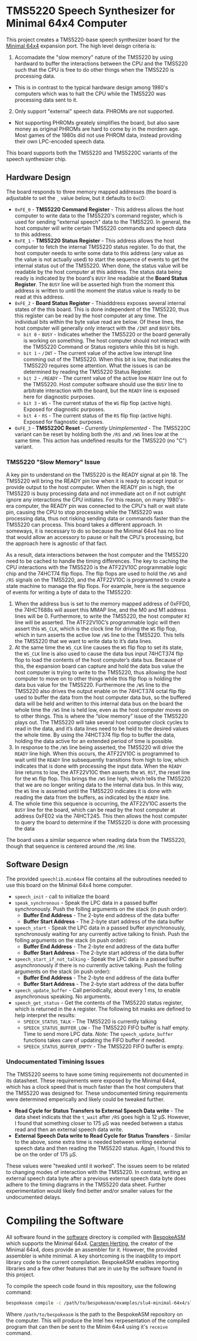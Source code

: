 # TMS5220 Speech Synthesizer for Minimal 64x4 Computer
This project creates a TMS5220-base speech synthesizer board for the [Minimal 64x4](https://github.com/slu4coder/Minimal-64x4-Home-Computer) expansion port. The high level deisgn criteria is:

1. Accomadate the "slow memory" nature of the TMS5220 by using hardward to buffer the interactions between the CPU and the TMS5220 such that the CPU is free to do other things when the TMS5220 is processing data.
  * This is in contrast to the typical hardware design among 1980's computers which was to halt the CPU while the TMS5220 was processing data sent to it.
2. Only support "external" speech data.  PHROMs are not supported.
  * Not supporting PHROMs greately simplifies the board, but also save money as original PHROMs are hard to come by in the mordern age. Most games of the 1980s did not use PHROM data, instead providing their own LPC-encoded speech data.


This board supports both the TMS5220 and TMS5220C variants of the speech synthesizer chip.


## Hardware Design
The board responds to three memory mapped addresses (the board is adjustable to set the `_` value below, but it defaults to `0xC`0:

* `0xFE_0` - **TMS5220 Command Register** - This address allows the host computer to write data to the TMS5220's command register, which is used for sending "external speech" data to the TMS5220. In general, the host computer will write certain TMS5220 commands and speech data to this address.
* `0xFE_1` - **TMS5220 Status Register** - This address allows the host computer to fetch the internal TMS5220 status register. To do that, the host computer needs to write some data to this address (any value as the value is not actually used) to start the sequence of events to get the internal status out of the TMS5220. When done, the status value will be readable by the host computer at this address. The status data being ready is indicated by the board's `BUSY` line readable at the **Board Status Register**. The `BUSY` line will be asserted high from the moment this address is written to until the moment the status value is ready to be read at this address.
* `0xFE_2` - **Board Status Register** - Thiadddress exposes several internal states of the this board. This is done independent of the TMS5220, thus this register can be read by the host computer at any time. The individual bits within the byte value read are below. Of these lines, the host computer will generally only interact with the `/INT` and `BUSY` bits.
  * `bit 0` - `BUSY` - Indicates whether the TMS5220 or the board generally is working on something. The host computer should not interact with the TMS5220 Command or Status registers while this bit is high.
  * `bit 1` - `/INT` - The current value of the active low interupt line comming out of the TMS5220. When this bit is low, that indicates the TMS5220 requires some attention. What the issues is can be determined by reading the TMS5220 Status Register.
  * `bit 2` - `/READY` - The current value of the active low `READY` line out fo the TMS5220. Host computer software should use the `BUSY` line to arbitrate interaction with the board, but the `READY` line is exposed here for diagnostic purposes.
  * `bit 3` - `WS` - The current status of the `WS` flip flop (active high). Exposed for diagnostic purposes.
  * `bit 4` - `RS` - The current status of the `RS` flip flop (active high). Exposed for fiagnostic purposes.
* `OxFE_3` - **TMS5220C Reset** - _Currently Unimplemented_ - The TMS5220C variant can be reset by holding both the `/RS` and `/WS` lines low at the same time. This action has undefined results for the TMS5220 (no "C") variant.

### TMS5220 "Slow Memory" Issue
A key pin to understand on the TMS5220 is the READY signal at pin 18. The TMS5220 will bring the READY pin low when it is ready to accept input or provide output to the host computer. When the READY pin is high, the TMS5220 is busy processing data and not immediate act on if not outright ignore any interactions the CPU initiates. For this reason, on many 1980's-era computer, the READY pin was connected to the CPU's halt or wait state pin, causing the CPU to stop processing while the TMS5220 was processing data, thus not risking sending data or commands faster than the TMS5220 can process. This board takes a different approach. In someways, it is necessary to do so because the Minimal 64x4 has no line that would allow an accessory to pause or halt the CPU's processing, but the approach here is agnostic of that fact.

As a result, data interactions between the host computer and the TMS5220 need to be cached to handle the timing differences. The key to caching the CPU interactions with the TMS5220 is the ATF22V10C programmable logic chip and the 74HCT74 flip flops. The flip flops are used to hold the `/WS` and `/RS` signals on the TMS5220, and the ATF22V10C is programmed to create a state machine to manage the flip flops. For example, here is the sequence of events for writing a byte of data to the TMS5220:

1. When the address bus is set to the memory mapped address of 0xFFD0, the 74HCT688s will assert this MMAP line, and the M0 and M1 address lines will be 0. Furthermore, to write the TMS5220, the host computer `RI` line will be asserted. The ATF22V10C’s programmable logic will then assert this `WS_CLK`, which is the clock line for driving the `WS` flip flop, which in turn asserts the active low `/WS` line to the TMS5220. This tells the TMS5220 that we want to write data to it’s data lines.
2. At the same time the `WS_CLK` line causes the `WS` flip flop to set its state, the `WS_CLK` line is also used to cause the data bus input 74HCT374 flip flop to load the contents of the host computer’s data bus. Because of this, the expansion board can capture and hold the data bus value the host computer is trying to write to the TMS5220, thus allowing the host computer to move on to other things while this flip flop is holding the data bus value for the TMS5220.  Furthermore the `/WS` line to the TMS5220 also drives the output enable on the 74HCT374 octal flip flip used to buffer the data from the host computer data bus, so the buffered data will be held and written to this internal data bus on the board the whole time the `/WS` line is held low, even as the host computer moves on to other things. This is where the “slow memory” issue of the TMS5220 plays out. The TMS5220 will take several host computer clock cycles to read in the data, and it’s data lines need to be held to the desired values the whole time. By using the 74HCT374 flip flop to buffer the data, holding the data active for an extended period of time is possible.
3. In response to the `/WS` line being asserted, the TMS5220 will drive the `READY` line high. When this occurs, the ATF22V10C is programmed to wait until the `READY` line subsequently transitions from high to low, which indicates that is done with processing the input data. When the `READY` line returns to low, the ATF22V10C then asserts the `WS_RST`, the reset line for the `WS` flip flop. This brings the `/WS` line high, which tells the TMS5220 that we are no longer writing data to the internal data bus. In this way, the `WS` line is asserted until the TMS5220 indicates it is done with reading the data from the buffers, as indicated by the `READY` line.
4. The whole time this sequence is occurring, the ATF22V10C asserts the `BUSY` line for the board, which can be read by the host computer at address 0xFE02 via the 74HCT245. This then allows the host computer to query the board to determine if the TMS5220 is done with processing the data

The board uses a similar sequence when reading data from the TMS5220, though that sequence is centered around the `/RS` line.

## Software Design
The provided `speechlib.min64x4` file contains all the subroutines needed to use this board on the Minimal 64x4 home computer.

* `speech_init` - call to initialize the board
* `speak_synchronous` - Speak the LPC data in a passed buffer synchronously. Push the folling arguments on the stack (in push order):
  * **Buffer End Address** - The 2-byte end address of the data buffer
  * **Buffer Start Address** - The 2-byte start address of the data buffer
* `speech_start` - Speak the LPC data in a passed buffer asynchronously, synchronously waiting for any currently active talking to finish. Push the folling arguments on the stack (in push order):
  * **Buffer End Address** - The 2-byte end address of the data buffer
  * **Buffer Start Address** - The 2-byte start address of the data buffer
* `speech_start_if_not_talking` - Speak the LPC data in a passed buffer asynchronously if there is no currently active talking. Push the folling arguments on the stack (in push order):
  * **Buffer End Address** - The 2-byte end address of the data buffer
  * **Buffer Start Address** - The 2-byte start address of the data buffer
* `speech_update_buffer` - Call periodically, about every 1 ms, to enable asynchronous speaking. No arguments.
* `speech_get_status` - Get the contents of the TMS5220 status register, which is returned in the `A` register. The following bit masks are defined to help interpret the results:
  * `SPEECH_STATUS_TALK` - The TMS5220 is currently talking
  * `SPEECH_STATUS_BUFFER_LOW` - The TMS5220 FIFO buffer is half empty. Time to send more LPC data. _Note:_ The `speech_update_buffer` functions takes care of updating the FIFO buffer if needed.
  * `SPEECH_STATUS_BUFFER_EMPTY` - The TMS5220 FIFO buffer is empty.

### Undocumentated Timining Issues
The TMS5220 seems to have some timing requirements not documented in its datasheet. These requirements were exposed by the Minimal 64x4, which has a clock speed that is much faster than the host computers that the TMS5220 was designed for. These undocumented timing requirements were determined emperically and likely could be tweaked further.

* **Read Cycle for Status Transfers to External Speech Data write** - The data sheet indicats that the `t_wait` after `/RS` goes high is 12 µS. However, I found that something closer to 175 µS was needed between a status read and then an external speech data write.
* **External Speech Data write to Read Cycle for Status Transfers** -  Similar to the above, some extra time is needed between writing eexternal speech data and then reading the TMS5220 status. Again, I found this to be on the order of 175 µS.

These values were "tweaked until it worked". The issues seem to be related to changing modes of interaction with the TMS5220. In contrast, writing an external speech data byte after a previous external speech data byte does adhere to the timing diagrams in the TMS5220 data sheet. Further experimentation would likely find better and/or smaller values for the undocumented delays.

# Compiling the Software
All software found in the [software](./software/) directory is compiled with [BespokeASM](https://github.com/michaelkamprath/bespokeasm) which supports the Minimal 64x4. [Carsten Herting](https://github.com/slu4coder), the creator of the Minimal 64x4, does provide an assembler for it. However, the provided assembler is white minimal. A key shortcoming is the inaqbility to import library code to the current compilation. BespokeASM enables importing libraries and a few other features that are in use by the software found in this project.

To compile the speech code found in this repository, use the following command:

```sh
bespokeasm compile -c /path/to/bespokeasm/examples/slu4-minimal-64x4/slu4-minimal-64x4.yaml -n -p -t intel_hex lpc_player.min64x4
```
Where `/path/to/bespokeasm` is the path to the BespokeASM repository on the computer. This will produce the Intel hex rerpesentation of the compiled program that can then be sent to the Minim 64x4 using it's `receive` command.
